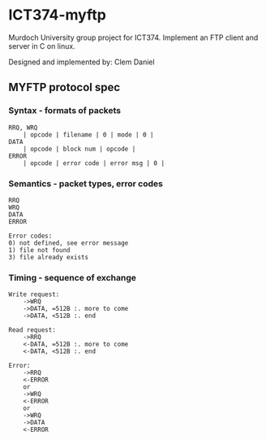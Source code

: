 # ICT374-myftp
Murdoch University group project for ICT374. Implement an FTP client and server in C on linux.

Designed and implemented by:
Clem
Daniel


## MYFTP protocol spec

### Syntax - formats of packets

	RRQ, WRQ
		| opcode | filename | 0 | mode | 0 |
	DATA
		| opcode | block num | opcode |
	ERROR
		| opcode | error code | error msg | 0 |


### Semantics - packet types, error codes

	RRQ
	WRQ
	DATA
	ERROR

	Error codes:
	0) not defined, see error message
	1) file not found
	3) file already exists

### Timing - sequence of exchange

	Write request:
		->WRQ
		->DATA, =512B :. more to come
		->DATA, <512B :. end

	Read request:
		->RRQ
		<-DATA, =512B :. more to come
		<-DATA, <512B :. end

	Error:
		->RRQ
		<-ERROR
		or
		->WRQ
		<-ERROR
		or
		->WRQ
		->DATA
		<-ERROR
